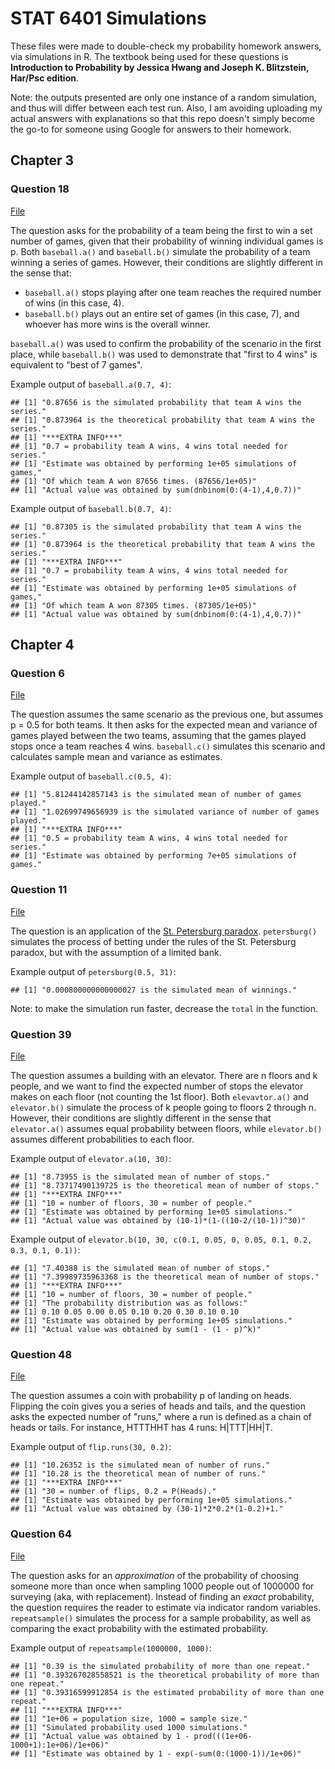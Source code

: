 # STAT 6401 Simulations

These files were made to double-check my probability homework answers, via simulations in R. The textbook being used for these questions is **Introduction to Probability by Jessica Hwang and Joseph K. Blitzstein, Har/Psc edition**.

Note: the outputs presented are only one instance of a random simulation, and thus will differ between each test run. Also, I am avoiding uploading my actual answers with explanations so that this repo doesn't simply become the go-to for someone using Google for answers to their homework.

## Chapter 3

### Question 18

[File](files/Ch3Prob18.R)

The question asks for the probability of a team being the first to win a set number of games, given that their probability of winning individual games is p. Both ```baseball.a()``` and ```baseball.b()``` simulate the probability of a team winning a series of games. However, their conditions are slightly different in the sense that:

- ```baseball.a()``` stops playing after one team reaches the required number of wins (in this case, 4).
- ```baseball.b()``` plays out an entire set of games (in this case, 7), and whoever has more wins is the overall winner.

```baseball.a()``` was used to confirm the probability of the scenario in the first place, while ```baseball.b()``` was used to demonstrate that "first to 4 wins" is equivalent to "best of 7 games".

Example output of ```baseball.a(0.7, 4)```:

```
## [1] "0.87656 is the simulated probability that team A wins the series."
## [1] "0.873964 is the theoretical probability that team A wins the series."
## [1] "***EXTRA INFO***"
## [1] "0.7 = probability team A wins, 4 wins total needed for series."
## [1] "Estimate was obtained by performing 1e+05 simulations of games,"
## [1] "Of which team A won 87656 times. (87656/1e+05)"
## [1] "Actual value was obtained by sum(dnbinom(0:(4-1),4,0.7))"
```

Example output of ```baseball.b(0.7, 4)```:

```
## [1] "0.87305 is the simulated probability that team A wins the series."
## [1] "0.873964 is the theoretical probability that team A wins the series."
## [1] "***EXTRA INFO***"
## [1] "0.7 = probability team A wins, 4 wins total needed for series."
## [1] "Estimate was obtained by performing 1e+05 simulations of games,"
## [1] "Of which team A won 87305 times. (87305/1e+05)"
## [1] "Actual value was obtained by sum(dnbinom(0:(4-1),4,0.7))"
```

## Chapter 4

### Question 6

[File](files/Ch4Prob06.R)

The question assumes the same scenario as the previous one, but assumes p = 0.5 for both teams. It then asks for the expected mean and variance of games played between the two teams, assuming that the games played stops once a team reaches 4 wins. ```baseball.c()``` simulates this scenario and calculates sample mean and variance as estimates.

Example output of ```baseball.c(0.5, 4)```:

```
## [1] "5.81244142857143 is the simulated mean of number of games played."
## [1] "1.02699749656939 is the simulated variance of number of games played."
## [1] "***EXTRA INFO***"
## [1] "0.5 = probability team A wins, 4 wins total needed for series."
## [1] "Estimate was obtained by performing 7e+05 simulations of games."
```

### Question 11

[File](files/Ch4Prob11.R)

The question is an application of the [St. Petersburg paradox](https://en.wikipedia.org/wiki/St._Petersburg_paradox). ```petersburg()``` simulates the process of betting under the rules of the St. Petersburg paradox, but with the assumption of a limited bank.

Example output of ```petersburg(0.5, 31)```:

```
## [1] "0.000800000000000027 is the simulated mean of winnings."
```

Note: to make the simulation run faster, decrease the ```total``` in the function.

### Question 39

[File](files/Ch4Prob39.R)

The question assumes a building with an elevator. There are n floors and k people, and we want to find the expected number of stops the elevator makes on each floor (not counting the 1st floor). Both ```elevavtor.a()``` and ```elevator.b()``` simulate the process of k people going to floors 2 through n. However, their conditions are slightly different in the sense that ```elevator.a()``` assumes equal probability between floors, while ```elevator.b()``` assumes different probabilities to each floor.

Example output of ```elevator.a(10, 30)```:

```
## [1] "8.73955 is the simulated mean of number of stops."
## [1] "8.73717490139725 is the theoretical mean of number of stops."
## [1] "***EXTRA INFO***"
## [1] "10 = number of floors, 30 = number of people."
## [1] "Estimate was obtained by performing 1e+05 simulations."
## [1] "Actual value was obtained by (10-1)*(1-((10-2/(10-1))^30)"
```

Example output of ```elevator.b(10, 30, c(0.1, 0.05, 0, 0.05, 0.1, 0.2, 0.3, 0.1, 0.1))```:

```
## [1] "7.40388 is the simulated mean of number of stops."
## [1] "7.39989735963368 is the theoretical mean of number of stops."
## [1] "***EXTRA INFO***"
## [1] "10 = number of floors, 30 = number of people."
## [1] "The probability distribution was as follows:"
## [1] 0.10 0.05 0.00 0.05 0.10 0.20 0.30 0.10 0.10
## [1] "Estimate was obtained by performing 1e+05 simulations."
## [1] "Actual value was obtained by sum(1 - (1 - p)^k)"
```

### Question 48

[File](files/Ch4Prob48.R)

The question assumes a coin with probability p of landing on heads. Flipping the coin gives you a series of heads and tails, and the question asks the expected number of "runs," where a run is defined as a chain of heads or tails. For instance, HTTTHHT has 4 runs: H|TTT|HH|T.

Example output of ```flip.runs(30, 0.2)```:

```
## [1] "10.26352 is the simulated mean of number of runs."
## [1] "10.28 is the theoretical mean of number of runs."
## [1] "***EXTRA INFO***"
## [1] "30 = number of flips, 0.2 = P(Heads)."
## [1] "Estimate was obtained by performing 1e+05 simulations."
## [1] "Actual value was obtained by (30-1)*2*0.2*(1-0.2)+1."
```

### Question 64

[File](files/Ch4Prob64.R)

The question asks for an *approximation* of the probability of choosing someone more than once when sampling 1000 people out of 1000000 for surveying (aka, with replacement). Instead of finding an *exact* probability, the question requires the reader to estimate via indicator random variables. ```repeatsample()``` simulates the process for a sample probability, as well as comparing the exact probability with the estimated probability.

Example output of ```repeatsample(1000000, 1000)```:

```
## [1] "0.39 is the simulated probability of more than one repeat."
## [1] "0.393267028558521 is the theoretical probability of more than one repeat."
## [1] "0.39316599912854 is the estimated probability of more than one repeat."
## [1] "***EXTRA INFO***"
## [1] "1e+06 = population size, 1000 = sample size."
## [1] "Simulated probability used 1000 simulations."
## [1] "Actual value was obtained by 1 - prod(((1e+06-1000+1):1e+06)/1e+06)"
## [1] "Estimate was obtained by 1 - exp(-sum(0:(1000-1))/1e+06)"
```
